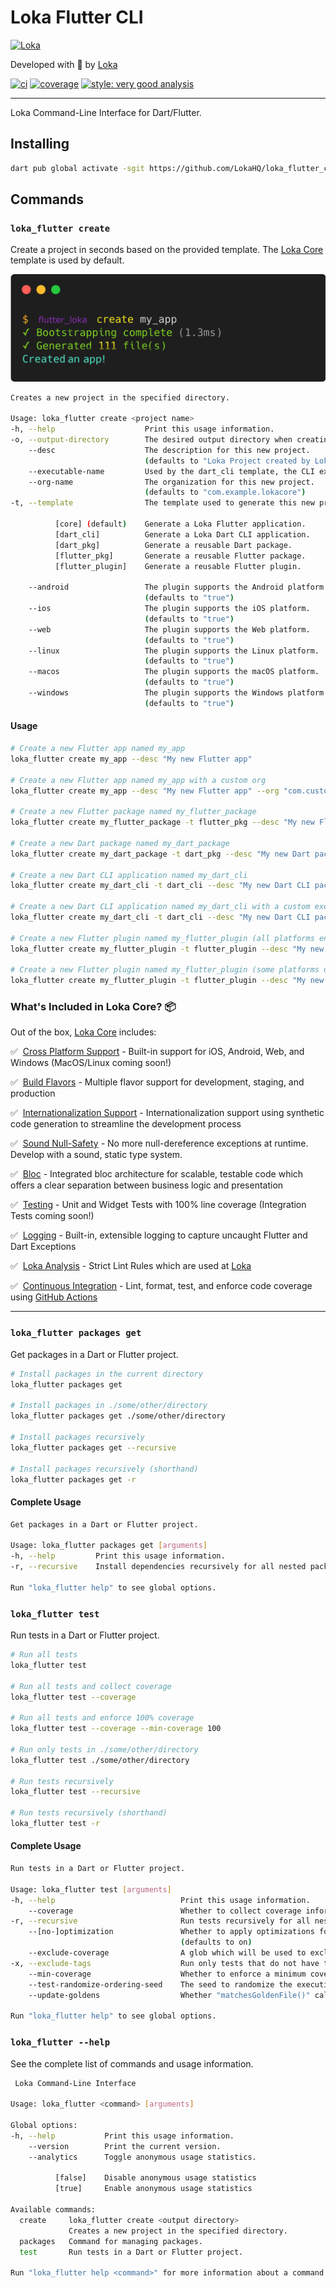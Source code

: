 # Loka Flutter CLI

[![Loka][logo]][loka_link]

Developed with 💙 by [Loka][loka_link]

[![ci][ci_badge]][ci_link]
[![coverage][coverage_badge]][ci_link]
[![style: very good analysis][loka_flutter_analysis_badge]][loka_flutter_analysis_link]

---

Loka Command-Line Interface for Dart/Flutter.

## Installing

```sh
dart pub global activate -sgit https://github.com/LokaHQ/loka_flutter_cli
```

## Commands

### `loka_flutter create`

Create a project in seconds based on the provided template. The [Loka Core][loka_flutter_core_link] template is used by default.

![Loka Create][loka_flutter_create]

```sh
Creates a new project in the specified directory.

Usage: loka_flutter create <project name>
-h, --help                    Print this usage information.
-o, --output-directory        The desired output directory when creating a new project.
    --desc                    The description for this new project.
                              (defaults to "Loka Project created by Loka CLI.")
    --executable-name         Used by the dart_cli template, the CLI executable name (defaults to the project name)
    --org-name                The organization for this new project.
                              (defaults to "com.example.lokacore")
-t, --template                The template used to generate this new project.

          [core] (default)    Generate a Loka Flutter application.
          [dart_cli]          Generate a Loka Dart CLI application.
          [dart_pkg]          Generate a reusable Dart package.
          [flutter_pkg]       Generate a reusable Flutter package.
          [flutter_plugin]    Generate a reusable Flutter plugin.

    --android                 The plugin supports the Android platform.
                              (defaults to "true")
    --ios                     The plugin supports the iOS platform.
                              (defaults to "true")
    --web                     The plugin supports the Web platform.
                              (defaults to "true")
    --linux                   The plugin supports the Linux platform.
                              (defaults to "true")
    --macos                   The plugin supports the macOS platform.
                              (defaults to "true")
    --windows                 The plugin supports the Windows platform.
                              (defaults to "true")
```

#### Usage

```sh
# Create a new Flutter app named my_app
loka_flutter create my_app --desc "My new Flutter app"

# Create a new Flutter app named my_app with a custom org
loka_flutter create my_app --desc "My new Flutter app" --org "com.custom.org"

# Create a new Flutter package named my_flutter_package
loka_flutter create my_flutter_package -t flutter_pkg --desc "My new Flutter package"

# Create a new Dart package named my_dart_package
loka_flutter create my_dart_package -t dart_pkg --desc "My new Dart package"

# Create a new Dart CLI application named my_dart_cli
loka_flutter create my_dart_cli -t dart_cli --desc "My new Dart CLI package"

# Create a new Dart CLI application named my_dart_cli with a custom executable name
loka_flutter create my_dart_cli -t dart_cli --desc "My new Dart CLI package" --executable-name my_executable_name

# Create a new Flutter plugin named my_flutter_plugin (all platforms enabled)
loka_flutter create my_flutter_plugin -t flutter_plugin --desc "My new Flutter plugin"

# Create a new Flutter plugin named my_flutter_plugin (some platforms disabled)
loka_flutter create my_flutter_plugin -t flutter_plugin --desc "My new Flutter plugin" --windows false --macos false --linux false
```

### What's Included in Loka Core? 📦

Out of the box, [Loka Core][loka_flutter_core_link] includes:

✅&nbsp; [Cross Platform Support][flutter_cross_platform_link] - Built-in support for iOS, Android, Web, and Windows (MacOS/Linux coming soon!)

✅&nbsp; [Build Flavors][flutter_flavors_link] - Multiple flavor support for development, staging, and production

✅&nbsp; [Internationalization Support][internationalization_link] - Internationalization support using synthetic code generation to streamline the development process

✅&nbsp; [Sound Null-Safety][null_safety_link] - No more null-dereference exceptions at runtime. Develop with a sound, static type system.

✅&nbsp; [Bloc][bloc_link] - Integrated bloc architecture for scalable, testable code which offers a clear separation between business logic and presentation

✅&nbsp; [Testing][testing_link] - Unit and Widget Tests with 100% line coverage (Integration Tests coming soon!)

✅&nbsp; [Logging][logging_link] - Built-in, extensible logging to capture uncaught Flutter and Dart Exceptions

✅&nbsp; [Loka Analysis][loka_flutter_analysis_link] - Strict Lint Rules which are used at [Loka][loka_link]

✅&nbsp; [Continuous Integration][github_actions_link] - Lint, format, test, and enforce code coverage using [GitHub Actions][github_actions_link]

---

### `loka_flutter packages get`

Get packages in a Dart or Flutter project.

```sh
# Install packages in the current directory
loka_flutter packages get

# Install packages in ./some/other/directory
loka_flutter packages get ./some/other/directory

# Install packages recursively
loka_flutter packages get --recursive

# Install packages recursively (shorthand)
loka_flutter packages get -r
```

#### Complete Usage

```sh
Get packages in a Dart or Flutter project.

Usage: loka_flutter packages get [arguments]
-h, --help         Print this usage information.
-r, --recursive    Install dependencies recursively for all nested packages.

Run "loka_flutter help" to see global options.
```

### `loka_flutter test`

Run tests in a Dart or Flutter project.

```sh
# Run all tests
loka_flutter test

# Run all tests and collect coverage
loka_flutter test --coverage

# Run all tests and enforce 100% coverage
loka_flutter test --coverage --min-coverage 100

# Run only tests in ./some/other/directory
loka_flutter test ./some/other/directory

# Run tests recursively
loka_flutter test --recursive

# Run tests recursively (shorthand)
loka_flutter test -r
```

#### Complete Usage

```sh
Run tests in a Dart or Flutter project.

Usage: loka_flutter test [arguments]
-h, --help                            Print this usage information.
    --coverage                        Whether to collect coverage information.
-r, --recursive                       Run tests recursively for all nested packages.
    --[no-]optimization               Whether to apply optimizations for test performance.
                                      (defaults to on)
    --exclude-coverage                A glob which will be used to exclude files that match from the coverage.
-x, --exclude-tags                    Run only tests that do not have the specified tags.
    --min-coverage                    Whether to enforce a minimum coverage percentage.
    --test-randomize-ordering-seed    The seed to randomize the execution order of test cases within test files.
    --update-goldens                  Whether "matchesGoldenFile()" calls within your test methods should update the golden files.

Run "loka_flutter help" to see global options.
```

### `loka_flutter --help`

See the complete list of commands and usage information.

```sh
 Loka Command-Line Interface

Usage: loka_flutter <command> [arguments]

Global options:
-h, --help           Print this usage information.
    --version        Print the current version.
    --analytics      Toggle anonymous usage statistics.

          [false]    Disable anonymous usage statistics
          [true]     Enable anonymous usage statistics

Available commands:
  create     loka_flutter create <output directory>
             Creates a new project in the specified directory.
  packages   Command for managing packages.
  test       Run tests in a Dart or Flutter project.

Run "loka_flutter help <command>" for more information about a command.
```

[bloc_link]: https://bloclibrary.dev
[ci_badge]: https://github.com/LokaHQ/loka_flutter_cli/workflows/loka_flutter_cli/badge.svg
[ci_link]: https://github.com/LokaHQ/loka_flutter_cli/actions
[coverage_badge]: https://raw.githubusercontent.com/LokaHQ/loka_flutter_cli/main/coverage_badge.svg
[flutter_cross_platform_link]: https://flutter.dev/docs/development/tools/sdk/release-notes/supported-platforms
[flutter_flavors_link]: https://flutter.dev/docs/deployment/flavors
[github_actions_link]: https://github.com/features/actions
[internationalization_link]: https://flutter.dev/docs/development/accessibility-and-localization/internationalization
[license_badge]: https://img.shields.io/badge/license-MIT-blue.svg
[license_link]: https://opensource.org/licenses/MIT
[logo]: https://loka.com/images/Loka-Blue-Logo.svg
[logging_link]: https://api.flutter.dev/flutter/dart-developer/log.html
[null_safety_link]: https://flutter.dev/docs/null-safety
[testing_link]: https://flutter.dev/docs/testing
[loka_flutter_analysis_badge]: https://img.shields.io/badge/style-very_good_analysis-B22C89.svg
[loka_flutter_analysis_link]: https://pub.dev/packages/very_good_analysis
[loka_flutter_core_link]: doc/loka_flutter_core.md
[loka_flutter_create]: https://raw.githubusercontent.com/LokaHQ/loka_flutter_cli/main/doc/assets/loka_flutter_create.png
[loka_link]: https://loka.com/
